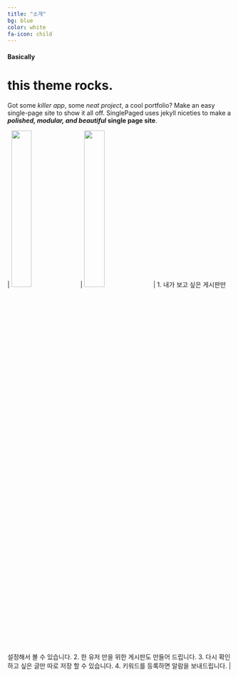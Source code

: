 ```yaml
---
title: "소개"
bg: blue
color: white
fa-icon: child
---
```


#### Basically

# this theme rocks.

Got some *killer app*, some *neat project*, a cool portfolio? Make an easy single-page site to show it all off. SinglePaged uses jekyll niceties to make a ***polished, modular, and beautiful* single page site**.


| <img src="https://user-images.githubusercontent.com/11792345/29740102-da7eecbc-8a89-11e7-9193-5d82291de56d.png
" width="30%" heigth="30%"> | <img src="https://user-images.githubusercontent.com/11792345/29740102-da7eecbc-8a89-11e7-9193-5d82291de56d.png
" width="30%" heigth="30%"> | 1. 내가 보고 싶은 게시판만 설정해서 볼 수 있습니다. 2. 한 유저 만을 위한 게시판도 만들어 드립니다. 3. 다시 확인 하고 싶은 글만 따로 저장 할 수 있습니다. 4. 키워드를 등록하면 알람을 보내드립니다. |
